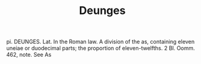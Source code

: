 ---
title: Deunges
letter: D
permalink: "/definitions/bld-deunges.html"
body: pi. DEUNGES. Lat. In the Roman law. A division of the as, containing eleven
  uneiae or duodecimal parts; the proportion of eleven-twelfths. 2 Bl. Oomm. 462,
  note. See As
published_at: '2018-07-07'
source: Black's Law Dictionary 2nd Ed (1910)
layout: post
---